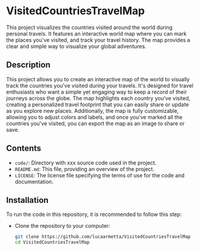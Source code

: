 # VisitedCountriesTravelMap

This project visualizes the countries visited around the world during personal travels. It features an interactive world map where you can mark the places you've visited, and track your travel history. The map provides a clear and simple way to visualize your global adventures.

## Description

This project allows you to create an interactive map of the world to visually track the countries you've visited during your travels. It's designed for travel enthusiasts who want a simple yet engaging way to keep a record of their journeys across the globe. The map highlights each country you've visited, creating a personalized travel footprint that you can easily share or update as you explore new places. Additionally, the map is fully customizable, allowing you to adjust colors and labels, and once you've marked all the countries you've visited, you can export the map as an image to share or save.

## Contents

- `code/`: Directory with xxx source code used in the project.
- `README.md`: This file, providing an overview of the project.
- `LICENSE`: The license file specifying the terms of use for the code and documentation.

## Installation

To run the code in this repository, it is recommended to follow this step:

- Clone the repository to your computer:

   ```bash
   git clone https://github.com/lucaarmetta/VisitedCountriesTravelMap
   cd VisitedCountriesTravelMap
